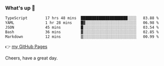 ### What's up 👋

<!--START_SECTION:waka-->

```txt
TypeScript        17 hrs 48 mins  █████████████████████░░░░   83.88 %
YAML              1 hr 28 mins    █▓░░░░░░░░░░░░░░░░░░░░░░░   06.98 %
JSON              45 mins         █░░░░░░░░░░░░░░░░░░░░░░░░   03.54 %
Bash              36 mins         ▓░░░░░░░░░░░░░░░░░░░░░░░░   02.85 %
Markdown          12 mins         ▒░░░░░░░░░░░░░░░░░░░░░░░░   00.99 %
```

<!--END_SECTION:waka-->

👉 [my GitHub Pages](https://ykzhukian.github.io)

Cheers, have a great day.

